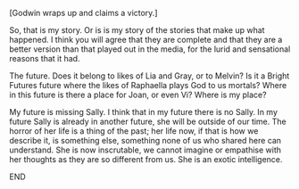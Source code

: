 [Godwin wraps up and claims a victory.]

So, that is my story. Or is is my story of the stories that make up what happened. I think you will agree that they are complete and that they are a better version than that played out in the media, for the lurid and sensational reasons that it had.

The future. Does it belong to likes of Lia and Gray, or to Melvin? Is it a Bright Futures future where the likes of Raphaella plays God to us mortals? Where in this future is there a place for Joan, or even Vi? Where is my place?

My future is missing Sally. I think that in my future there is no Sally. In my future Sally is already in another future, she will be outside of our time. The horror of her life is a thing of the past; her life now, if that is how we describe it, is something else, something none of us who shared here can understand. She is now inscrutable, we cannot imagine or empathise with her thoughts as they are so different from us. She is an exotic intelligence.

 END
